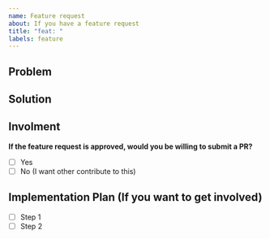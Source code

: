 ```yaml
---
name: Feature request
about: If you have a feature request
title: "feat: "
labels: feature
---
```


## Problem
<!-- A clear and concise description of what the problem is. Ex. It's so repetitive when I have to create a new model and repository every time I want to create a new table in the supabase. -->


## Solution
<!-- A clear and concise description of what you want to happen. -->


## Involment
**If the feature request is approved, would you be willing to submit a PR?**

- [ ] Yes
- [ ] No (I want other contribute to this)

## Implementation Plan (If you want to get involved)
<!-- A clear and concise description of how you would implement the feature. -->
- [ ] Step 1
- [ ] Step 2